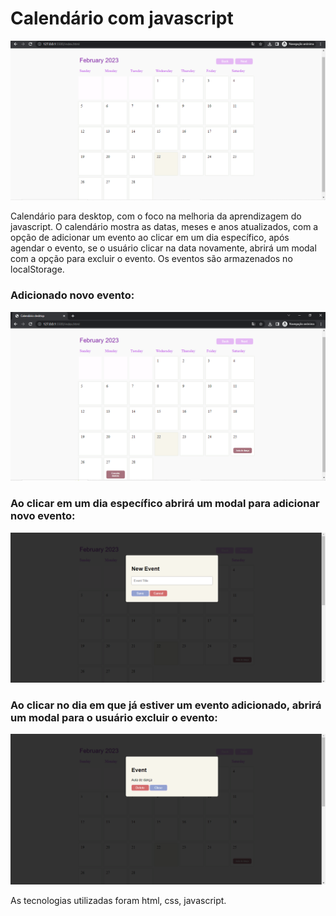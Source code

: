 <h1>Calendário com javascript</h1>

<img src="img/primeira_imagem.png">

<p>Calendário para desktop, com o foco na melhoria da aprendizagem do javascript. O calendário mostra as datas, meses e anos atualizados, com a opção de adicionar um evento ao clicar em um dia específico, após agendar o evento, se o usuário clicar na data novamente, abrirá um modal com a opção para excluir o evento. Os eventos são armazenados no localStorage.<p>

<h3>Adicionado novo evento:</h3>

<img src="img/segunda_imagem.png">

<h3>Ao clicar em um dia específico abrirá um modal para adicionar novo evento:</h3>

<img src="img/terceira_imagem.png">

<h3>Ao clicar no dia em que já estiver um evento adicionado, abrirá um modal para o usuário excluir o evento:</h3>

<img src="img/quarta_imagem.png">

<p>As tecnologias utilizadas foram html, css, javascript.</p>
